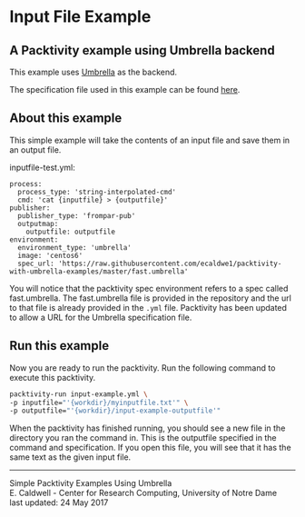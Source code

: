 # Input File Example
## A Packtivity example using Umbrella backend

This example uses [Umbrella](http://ccl.cse.nd.edu/software/manuals/umbrella.html) as the backend.

The specification file used in this example can be found [here](https://raw.githubusercontent.com/ecaldwe1/packtivity-with-umbrella-examples/master/fast.umbrella).


## About this example

This simple example will take the contents of an input file and save them in an output file.

inputfile-test.yml:
```
process:
  process_type: 'string-interpolated-cmd'
  cmd: 'cat {inputfile} > {outputfile}'
publisher:
  publisher_type: 'frompar-pub'
  outputmap:
    outputfile: outputfile
environment:
  environment_type: 'umbrella'
  image: 'centos6'
  spec_url: 'https://raw.githubusercontent.com/ecaldwe1/packtivity-with-umbrella-examples/master/fast.umbrella'
```

You will notice that the packtivity spec environment refers to a spec called fast.umbrella. The fast.umbrella file is provided in the repository and the url to that file is already provided in the `.yml` file. Packtivity has been updated to allow a URL for the Umbrella specification file.

## Run this example

Now you are ready to run the packtivity. Run the following command to execute this packtivity.
```bash
packtivity-run input-example.yml \
-p inputfile="'{workdir}/myinputfile.txt'" \
-p outputfile="'{workdir}/input-example-outputfile'"
```
When the packtivity has finished running, you should see a new file in the directory you ran the command in. This is the outputfile specified in the command and specification. If you open this file, you will see that it has the same text as the given input file.

---
Simple Packtivity Examples Using Umbrella  
E. Caldwell - Center for Research Computing, University of Notre Dame  
last updated: 24 May 2017
